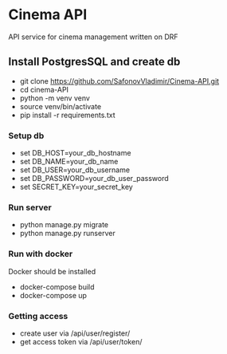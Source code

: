 # Cinema API
API service for cinema management written on DRF

## Install PostgresSQL and create db

- git clone https://github.com/SafonovVladimir/Cinema-API.git
- cd cinema-API
- python -m venv venv 
- source venv/bin/activate
- pip install -r requirements.txt

### Setup db
- set DB_HOST=your_db_hostname
- set DB_NAME=your_db_name
- set DB_USER=your_db_username
- set DB_PASSWORD=your_db_user_password
- set SECRET_KEY=your_secret_key

### Run server
- python manage.py migrate
- python manage.py runserver

### Run with docker
Docker should be installed

- docker-compose build
- docker-compose up

### Getting access
- create user via /api/user/register/
- get access token via /api/user/token/